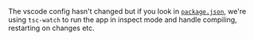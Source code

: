 The vscode config hasn't changed but if you look in [`package.json`](package.json), we're using `tsc-watch` to run the app in inspect mode and handle compiling, restarting on changes etc.